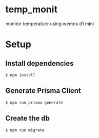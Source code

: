 # temp_monit
monitor temperature using wemos d1 mini

# Setup

## Install dependencies 
```shell
$ npm install
```

## Generate Prisma Client
```shell
$ npm run prisma generate
```

## Create the db

```shell
$ npm run migrate
```
